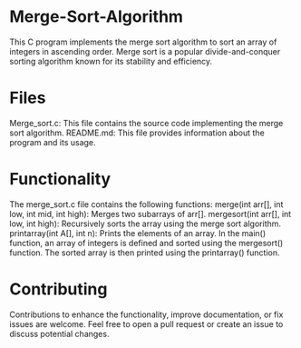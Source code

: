 # Merge-Sort-Algorithm
This C program implements the merge sort algorithm to sort an array of integers in ascending order. Merge sort is a popular divide-and-conquer sorting algorithm known for its stability and efficiency.

# Files
Merge_sort.c: This file contains the source code implementing the merge sort algorithm.
README.md: This file provides information about the program and its usage.

# Functionality
The merge_sort.c file contains the following functions:
merge(int arr[], int low, int mid, int high): Merges two subarrays of arr[].
mergesort(int arr[], int low, int high): Recursively sorts the array using the merge sort algorithm.
printarray(int A[], int n): Prints the elements of an array.
In the main() function, an array of integers is defined and sorted using the mergesort() function. The sorted array is then printed using the printarray() function.

# Contributing
Contributions to enhance the functionality, improve documentation, or fix issues are welcome. Feel free to open a pull request or create an issue to discuss potential changes.
